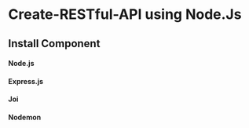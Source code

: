 # Create-RESTful-API using Node.Js

## Install Component
#### Node.js
#### Express.js
#### Joi
#### Nodemon
